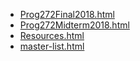 * [Prog272Final2018.html](Prog272Final2018.html)
* [Prog272Midterm2018.html](Prog272Midterm2018.html)
* [Resources.html](Resources.html)
* [master-list.html](master-list.html)